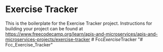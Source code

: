 # Exercise Tracker

This is the boilerplate for the Exercise Tracker project. Instructions for building your project can be found at https://www.freecodecamp.org/learn/apis-and-microservices/apis-and-microservices-projects/exercise-tracker
#   F c c _ E x e r c i s e _ T r a c k e r  
 "# Fcc_Exercise_Tracker" 
